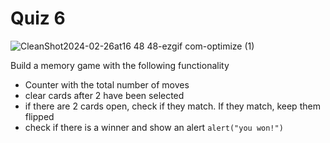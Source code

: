 # Quiz 6

![CleanShot2024-02-26at16 48 48-ezgif com-optimize (1)](https://github.com/NEU-CS5610-2024-ONL-spring/quiz-06-template/assets/1692542/d328b587-1ec6-4e06-81a5-e5b831894be1)

Build a memory game with the following functionality

- Counter with the total number of moves
- clear cards after 2 have been selected
- if there are 2 cards open, check if they match. If they match, keep them flipped
- check if there is a winner and show an alert `alert("you won!")`

